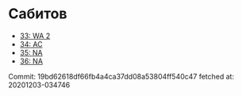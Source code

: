 # Сабитов
- [33: WA 2](33.md)
- [34: AC](34.md)
- [35: NA](35.md)
- [36: NA](36.md)

Commit: 19bd62618df66fb4a4ca37dd08a53804ff540c47
 fetched at: 20201203-034746
